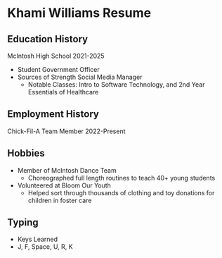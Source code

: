 # Khami Williams Resume

## Education History
 McIntosh High School 2021-2025
 - Student Government Officer 
 - Sources of Strength Social Media Manager
   - Notable Classes: Intro to Software Technology, and 2nd Year Essentials of Healthcare 
## Employment History
Chick-Fil-A Team Member 2022-Present
## Hobbies
- Member of McIntosh Dance Team
  - Choreographed full length routines to teach 40+ young students 
- Volunteered at Bloom Our Youth 
  - Helped sort through thousands of clothing and toy donations for children in foster care
## Typing
- Keys Learned
 - J, F, Space, U, R, K
